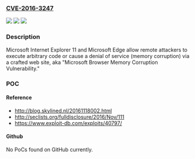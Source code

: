 ### [CVE-2016-3247](https://cve.mitre.org/cgi-bin/cvename.cgi?name=CVE-2016-3247)
![](https://img.shields.io/static/v1?label=Product&message=n%2Fa&color=blue)
![](https://img.shields.io/static/v1?label=Version&message=n%2Fa&color=blue)
![](https://img.shields.io/static/v1?label=Vulnerability&message=n%2Fa&color=brighgreen)

### Description

Microsoft Internet Explorer 11 and Microsoft Edge allow remote attackers to execute arbitrary code or cause a denial of service (memory corruption) via a crafted web site, aka "Microsoft Browser Memory Corruption Vulnerability."

### POC

#### Reference
- http://blog.skylined.nl/20161118002.html
- http://seclists.org/fulldisclosure/2016/Nov/111
- https://www.exploit-db.com/exploits/40797/

#### Github
No PoCs found on GitHub currently.

